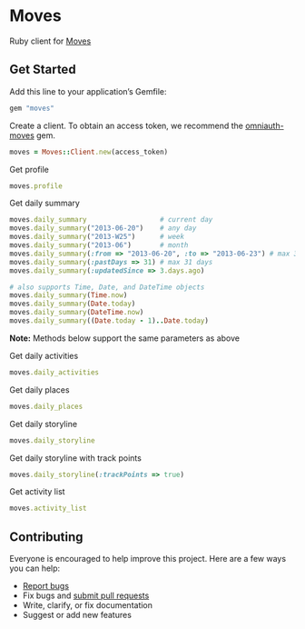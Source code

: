 # Moves

Ruby client for [Moves](https://dev.moves-app.com/docs/overview)

## Get Started

Add this line to your application’s Gemfile:

```ruby
gem "moves"
```

Create a client.  To obtain an access token, we recommend the [omniauth-moves](https://github.com/nickelser/omniauth-moves) gem.

```ruby
moves = Moves::Client.new(access_token)
```

Get profile

```ruby
moves.profile
```

Get daily summary

```ruby
moves.daily_summary                  # current day
moves.daily_summary("2013-06-20")    # any day
moves.daily_summary("2013-W25")      # week
moves.daily_summary("2013-06")       # month
moves.daily_summary(:from => "2013-06-20", :to => "2013-06-23") # max 31 days
moves.daily_summary(:pastDays => 31) # max 31 days
moves.daily_summary(:updatedSince => 3.days.ago)

# also supports Time, Date, and DateTime objects
moves.daily_summary(Time.now)
moves.daily_summary(Date.today)
moves.daily_summary(DateTime.now)
moves.daily_summary((Date.today - 1)..Date.today)
```

**Note:** Methods below support the same parameters as above

Get daily activities

```ruby
moves.daily_activities
```

Get daily places

```ruby
moves.daily_places
```

Get daily storyline

```ruby
moves.daily_storyline
```

Get daily storyline with track points

```ruby
moves.daily_storyline(:trackPoints => true)
```

Get activity list

```ruby
moves.activity_list
```


## Contributing

Everyone is encouraged to help improve this project. Here are a few ways you can help:

- [Report bugs](https://github.com/ankane/moves/issues)
- Fix bugs and [submit pull requests](https://github.com/ankane/moves/pulls)
- Write, clarify, or fix documentation
- Suggest or add new features
